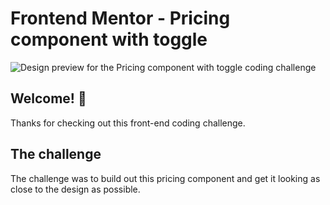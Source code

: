 # Frontend Mentor - Pricing component with toggle

![Design preview for the Pricing component with toggle coding challenge](./design/desktop-preview.jpg)

## Welcome! 👋

Thanks for checking out this front-end coding challenge.

## The challenge

The challenge was to build out this pricing component and get it looking as close to the design as possible.
